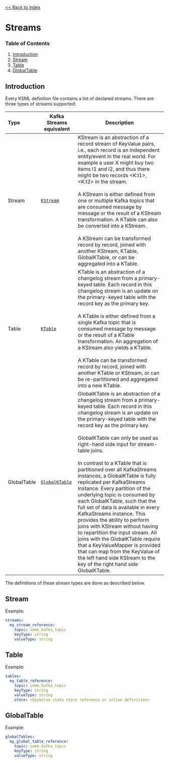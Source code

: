 [<< Back to index](index.md)

# Streams

### Table of Contents
1. [Introduction](#introduction)
2. [Stream](#stream)
3. [Table](#table)
4. [GlobalTable](#globaltable)

## Introduction

Every KSML definition file contains a list of declared streams. There are three types of streams supported:

| Type        | Kafka Streams equivalent                                                                                      | Description                                                                                                                                                                                                                                                                                                                                                                                                                                                                                                                                                                                                                                                                                                                                                                                                                                                                                            |
|:------------|---------------------------------------------------------------------------------------------------------------|--------------------------------------------------------------------------------------------------------------------------------------------------------------------------------------------------------------------------------------------------------------------------------------------------------------------------------------------------------------------------------------------------------------------------------------------------------------------------------------------------------------------------------------------------------------------------------------------------------------------------------------------------------------------------------------------------------------------------------------------------------------------------------------------------------------------------------------------------------------------------------------------------------|
| Stream      | [`KStream`](https://kafka.apache.org/37/javadoc/org/apache/kafka/streams/kstream/KStream.html)                | KStream is an abstraction of a record stream of KeyValue pairs, i.e., each record is an independent entity/event in the real world. For example a user X might buy two items I1 and I2, and thus there might be two records <K:I1>, <K:I2> in the stream.<br/><br/>A KStream is either defined from one or multiple Kafka topics that are consumed message by message or the result of a KStream transformation. A KTable can also be converted into a KStream.<br/><br/>A KStream can be transformed record by record, joined with another KStream, KTable, GlobalKTable, or can be aggregated into a KTable.                                                                                                                                                                                                                                                                                         |
| Table       | [`KTable`](https://kafka.apache.org/37/javadoc/org/apache/kafka/streams/kstream/KTable.html)                  | KTable is an abstraction of a changelog stream from a primary-keyed table. Each record in this changelog stream is an update on the primary-keyed table with the record key as the primary key.<br/><br/>A KTable is either defined from a single Kafka topic that is consumed message by message or the result of a KTable transformation. An aggregation of a KStream also yields a KTable.<br/><br/>A KTable can be transformed record by record, joined with another KTable or KStream, or can be re-partitioned and aggregated into a new KTable.                                                                                                                                                                                                                                                                                                                                                 |
| GlobalTable | [`GlobalKTable`](link:https://kafka.apache.org/37/javadoc/org/apache/kafka/streams/kstream/GlobalKTable.html) | GlobalKTable is an abstraction of a changelog stream from a primary-keyed table. Each record in this changelog stream is an update on the primary-keyed table with the record key as the primary key.<br/><br/>GlobalKTable can only be used as right-hand side input for stream-table joins.<br/><br/>In contrast to a KTable that is partitioned over all KafkaStreams instances, a GlobalKTable is fully replicated per KafkaStreams instance. Every partition of the underlying topic is consumed by each GlobalKTable, such that the full set of data is available in every KafkaStreams instance. This provides the ability to perform joins with KStream without having to repartition the input stream. All joins with the GlobalKTable require that a KeyValueMapper is provided that can map from the KeyValue of the left hand side KStream to the key of the right hand side GlobalKTable. |

The definitions of these stream types are done as described below.

## Stream

Example:

```yaml
streams:
  my_stream_reference:
    topic: some_kafka_topic
    keyType: string
    valueType: string
```

## Table

Example:

```yaml
tables:
  my_table_reference:
    topic: some_kafka_topic
    keyType: string
    valueType: string
    store: <keyValue state store reference or inline definition>
```

## GlobalTable

Example:

```yaml
globalTables:
  my_global_table_reference:
    topic: some_kafka_topic
    keyType: string
    valueType: string
```
